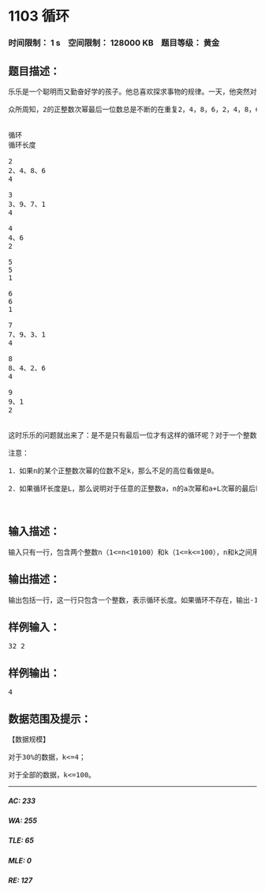 # 1103 循环   
### 时间限制： 1 s&nbsp;&nbsp;&nbsp;&nbsp;空间限制： 128000 KB&nbsp;&nbsp;&nbsp;&nbsp;题目等级： 黄金  
## 题目描述：  

<pre>
乐乐是一个聪明而又勤奋好学的孩子。他总喜欢探求事物的规律。一天，他突然对数的正整数次幂产生了兴趣。  
  
众所周知，2的正整数次幂最后一位数总是不断的在重复2，4，8，6，2，4，8，6……我们说2的正整数次幂最后一位的循环长度是4（实际上4的倍数都可以说是循环长度，但我们只考虑最小的循环长度）。类似的，其余的数字的正整数次幂最后一位数也有类似的循环现象：  
  
  
循环  
循环长度  
  
2  
2、4、8、6  
4  
  
3  
3、9、7、1  
4  
  
4  
4、6  
2  
  
5  
5  
1  
  
6  
6  
1  
  
7  
7、9、3、1  
4  
  
8  
8、4、2、6  
4  
  
9  
9、1  
2  
  
  
这时乐乐的问题就出来了：是不是只有最后一位才有这样的循环呢？对于一个整数n的正整数次幂来说，它的后k位是否会发生循环？如果循环的话，循环长度是多少呢？
 
注意：  
  
1．如果n的某个正整数次幂的位数不足k，那么不足的高位看做是0。  
  
2．如果循环长度是L，那么说明对于任意的正整数a，n的a次幂和a+L次幂的最后k位都相同。
  

</pre>
  
  
## 输入描述：  

<pre>
输入只有一行，包含两个整数n（1<=n<10100）和k（1<=k<=100），n和k之间用一个空格隔开，表示要求n的正整数次幂的最后k位的循环长度。
</pre>
  
  
## 输出描述：  

<pre>
输出包括一行，这一行只包含一个整数，表示循环长度。如果循环不存在，输出-1。
</pre>
  
  
## 样例输入：  

<pre>
32 2
</pre>
  
  
## 样例输出：  

<pre>
4
</pre>
  
  
## 数据范围及提示：  

<pre>
【数据规模】  
  
对于30%的数据，k<=4；  
  
对于全部的数据，k<=100。
</pre>
  
  
***  

##### AC: 233  
##### WA: 255  
##### TLE: 65  
##### MLE: 0  
##### RE: 127  
